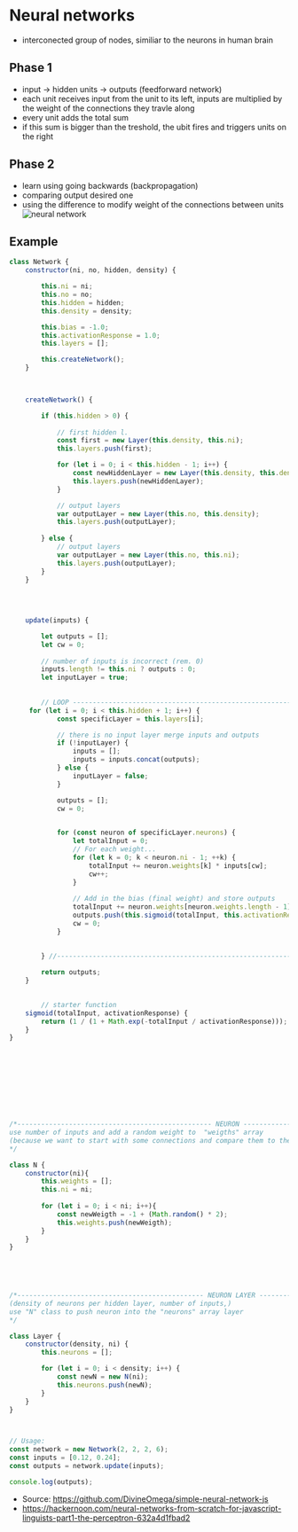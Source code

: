 # Neural networks
* interconected group of nodes, similiar to the neurons in human brain

## Phase 1
* input -> hidden units -> outputs (feedforward network)
* each unit receives input from the unit to its left, inputs are multiplied by the weight of the connections they travle along
* every unit adds the total sum
* if this sum is bigger than the treshold, the ubit fires and triggers units on the right

## Phase 2
* learn using going backwards (backpropagation)
* comparing output desired one
* using the difference to modify weight of the connections between units
![neural network](https://upload.wikimedia.org/wikipedia/commons/thumb/4/46/Colored_neural_network.svg/296px-Colored_neural_network.svg.png)




## Example

```js
class Network {
	constructor(ni, no, hidden, density) {

		this.ni = ni;
		this.no = no;
		this.hidden = hidden;
		this.density = density;

		this.bias = -1.0;
		this.activationResponse = 1.0;
		this.layers = [];

		this.createNetwork();
	}

	

	createNetwork() {

        if (this.hidden > 0) {
			
            // first hidden l.
			const first = new Layer(this.density, this.ni);
			this.layers.push(first);

			for (let i = 0; i < this.hidden - 1; i++) {
				const newHiddenLayer = new Layer(this.density, this.density);
				this.layers.push(newHiddenLayer);
			}

			// output layers
			var outputLayer = new Layer(this.no, this.density);
			this.layers.push(outputLayer);
            
        } else {
			// output layers
			var outputLayer = new Layer(this.no, this.ni);
			this.layers.push(outputLayer);
		}
	}

    
    
    
	update(inputs) {

		let outputs = [];
		let cw = 0; 
        
		// number of inputs is incorrect (rem. 0)
        inputs.length != this.ni ? outputs : 0;
		let inputLayer = true;
        
        
        // LOOP -------------------------------------------------------------- through hidden layers, get one at index
	 for (let i = 0; i < this.hidden + 1; i++) {
            const specificLayer = this.layers[i];

            // there is no input layer merge inputs and outputs
            if (!inputLayer) {
				inputs = [];
				inputs = inputs.concat(outputs);
			} else {
				inputLayer = false;
			}

            outputs = [];
            cw = 0;

            
            for (const neuron of specificLayer.neurons) {
                let totalInput = 0;
                // For each weight...
                for (let k = 0; k < neuron.ni - 1; ++k) {
					totalInput += neuron.weights[k] * inputs[cw];
					cw++;
				}
                
                // Add in the bias (final weight) and store outputs
                totalInput += neuron.weights[neuron.weights.length - 1] * this.bias;
                outputs.push(this.sigmoid(totalInput, this.activationResponse));
                cw = 0;
            } 
            
            
        } //------------------------------------------------------------------------------

		return outputs;
	}

	
        // starter function
	sigmoid(totalInput, activationResponse) {
		return (1 / (1 + Math.exp(-totalInput / activationResponse)));
	}
}
    









/*------------------------------------------------- NEURON -----------------------------------------------------
use number of inputs and add a random weight to  "weigths" array
(because we want to start with some connections and compare them to the desired output)
*/

class N {
    constructor(ni){
        this.weights = [];
        this.ni = ni;
        
        for (let i = 0; i < ni; i++){
            const newWeigth = -1 + (Math.random() * 2);
            this.weights.push(newWeigth);
        }
    }
}


    
    

/*----------------------------------------------- NEURON LAYER ---------------------------------------------------
(density of neurons per hidden layer, number of inputs,)
use "N" class to push neuron into the "neurons" array layer
*/

class Layer {
    constructor(density, ni) {
		this.neurons = [];

		for (let i = 0; i < density; i++) {
			const newN = new N(ni);
			this.neurons.push(newN);
		}
	}
}



// Usage:
const network = new Network(2, 2, 2, 6);
const inputs = [0.12, 0.24];
const outputs = network.update(inputs);

console.log(outputs);

```
* Source: https://github.com/DivineOmega/simple-neural-network-js  
* https://hackernoon.com/neural-networks-from-scratch-for-javascript-linguists-part1-the-perceptron-632a4d1fbad2






